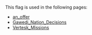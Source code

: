 This flag is used in the following pages:
 - [an_offer](../events/an_offer.md)
 - [Gawedi_Nation_Decisions](../decisions/Gawedi_Nation_Decisions.md)
 - [Vertesk_Missions](../missions/Vertesk_Missions.md)
